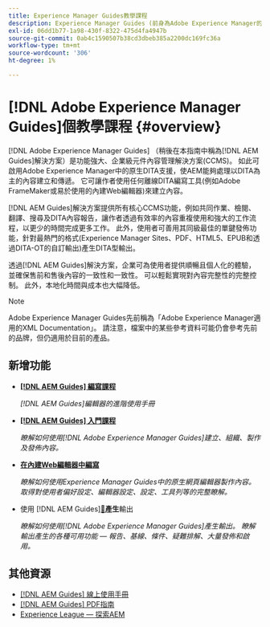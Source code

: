 ```yaml
---
title: Experience Manager Guides教學課程
description: Experience Manager Guides (前身為Adobe Experience Manager的XML Documentation)教學課程系列。
exl-id: 06dd1b77-1a98-430f-8322-475d4fa4947b
source-git-commit: 0ab4c1590507b38cd3dbeb385a2200dc169fc36a
workflow-type: tm+mt
source-wordcount: '306'
ht-degree: 1%

---
```


# [!DNL Adobe Experience Manager Guides]個教學課程 {#overview}

[!DNL Adobe Experience Manager Guides] （稍後在本指南中稱為[!DNL AEM Guides]解決方案）是功能強大、企業級元件內容管理解決方案(CCMS)。 如此可啟用Adobe Experience Manager中的原生DITA支援，使AEM能夠處理以DITA為主的內容建立和傳遞。 它可讓作者使用任何離線DITA編寫工具(例如Adobe FrameMaker或易於使用的內建Web編輯器)來建立內容。

[!DNL AEM Guides]解決方案提供所有核心CCMS功能，例如共同作業、檢閱、翻譯、搜尋及DITA內容報告，讓作者透過有效率的內容重複使用和強大的工作流程，以更少的時間完成更多工作。 此外，使用者可善用其同級最佳的單鍵發佈功能，針對最熱門的格式(Experience Manager Sites、PDF、HTML5、EPUB和透過DITA-OT的自訂輸出)產生DITA型輸出。

透過[!DNL AEM Guides]解決方案，企業可為使用者提供順暢且個人化的體驗，並確保售前和售後內容的一致性和一致性。 可以輕鬆實現對內容完整性的完整控制。 此外，本地化時間與成本也大幅降低。

>[!NOTE]
> 
> Adobe Experience Manager Guides先前稱為「Adobe Experience Manager適用的XML Documentation」。 請注意，檔案中的某些參考資料可能仍會參考先前的品牌，但仍適用於目前的產品。

## 新增功能

* **[[!DNL AEM Guides] 編寫課程](course-3/overview.md)**

  *[!DNL AEM Guides]編輯器的進階使用手冊*

* **[[!DNL AEM Guides] 入門課程](course-1/overview.md)**

  *瞭解如何使用[!DNL Adobe Experience Manager Guides]建立、組織、製作及發佈內容。*

* **[在內建Web編輯器中編寫](course-3/overview.md)**

  *瞭解如何使用Experience Manager Guides中的原生網頁編輯器製作內容。 取得對使用者偏好設定、編輯器設定、設定、工具列等的完整瞭解。*

* 使用&#x200B; [!DNL AEM Guides][&#128279;](course-2/overview.md)**產生**&#x200B;輸出

  *瞭解如何使用[!DNL Adobe Experience Manager Guides]產生輸出。 瞭解輸出產生的各種可用功能 — 報告、基線、條件、疑難排解、大量發佈和啟用。*


## 其他資源

* [[!DNL AEM Guides] 線上使用手冊](https://help.adobe.com/en_US/xml-documentation-for-adobe-experience-manager/index.html)
* [[!DNL AEM Guides] PDF指南](https://helpx.adobe.com/tw/support/xml-documentation-for-experience-manager.html)
* [Experience League — 探索AEM](https://experienceleague.adobe.com/zh-hant#recommended/solutions/experience-manager)
